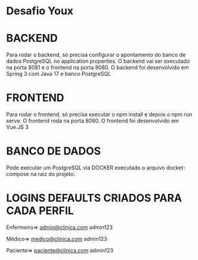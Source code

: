 # Desafio Youx

# BACKEND
Para rodar o backend, só precisa configurar o apontamento do banco de dados PostgreSQL no application properties.
O backend vai ser executado na porta 8081 e o frontend na porta 8080.
O backend foi desenvolvido em Spring 3 com Java 17 e banco PostgreSQL

# FRONTEND
Para rodar o frontend, só precisa executar o npm install e depois o npm run serve.
O frontend roda na porta 8080.
O frontend foi desenvolvido em Vue.JS 3

# BANCO DE DADOS 
Pode executar um PostgreSQL via DOCKER executado o arquivo docket-compose na raiz do projeto.


# LOGINS DEFAULTS CRIADOS PARA CADA PERFIL
Enfermeiro=>
admin@clinica.com
admin123

Médico=>
medico@clinica.com
admin123

Paciente=>
paciente@clinica.com
admin123